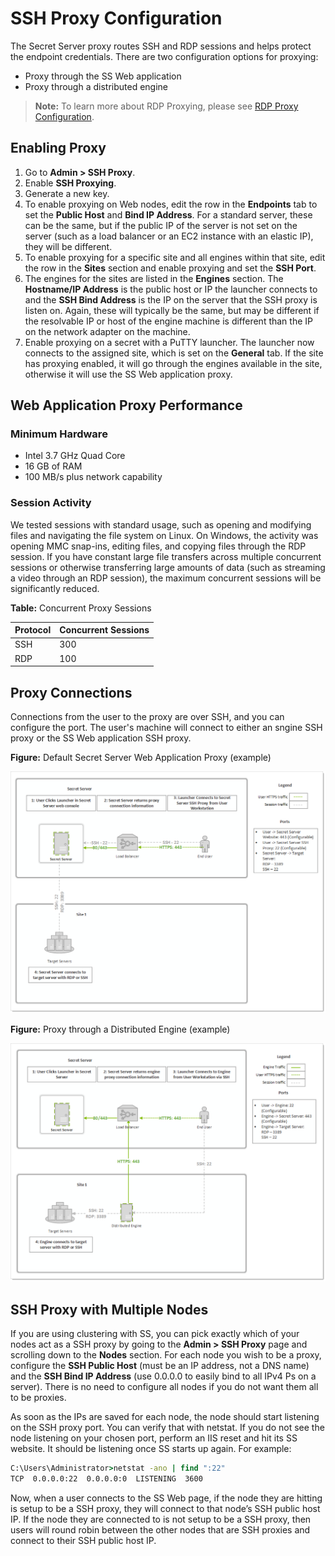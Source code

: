 [title]: # (SSH Proxy Configuration)
[tags]: # (SSH Proxy,Networking)
[priority]: #

# SSH Proxy Configuration

The Secret Server proxy routes SSH and RDP sessions and helps protect the endpoint credentials. There are two configuration options for proxying:

- Proxy through the SS Web application
- Proxy through a distributed engine

> **Note:** To learn more about RDP Proxying, please see [RDP Proxy Configuration](../rdp-proxy-configuration/index.md).

##  Enabling Proxy

1. Go to **Admin \> SSH Proxy**.
1. Enable **SSH Proxying**.
1. Generate a new key.
1. To enable proxying on Web nodes, edit the row in the **Endpoints** tab to set the **Public Host** and **Bind IP Address**. For a standard server, these can be the same, but if the public IP of the server is not set on the server (such as a load balancer or an EC2 instance with an elastic IP), they will be different.
1. To enable proxying for a specific site and all engines within that site, edit the row in the **Sites** section and enable proxying and set the **SSH Port**.
1. The engines for the sites are listed in the **Engines** section. The **Hostname/IP Address** is the public host or IP the launcher connects to and the **SSH Bind Address** is the IP on the server that the SSH proxy is listen on. Again, these will typically be the same, but may be different if the resolvable IP or host of the engine machine is different than the IP on the network adapter on the machine.
1. Enable proxying on a secret with a PuTTY launcher. The launcher now connects to the assigned site, which is set on the **General** tab. If the site has proxying enabled, it will go through the engines available in the site, otherwise it will use the SS Web application proxy.

## Web Application Proxy Performance

### Minimum Hardware

- Intel 3.7 GHz Quad Core
- 16 GB of RAM
- 100 MB/s plus network capability

### Session Activity

We tested sessions with standard usage, such as opening and modifying files and navigating the file system on Linux. On Windows, the activity was opening MMC snap-ins, editing files, and copying files through the RDP session. If you have constant large file transfers across multiple concurrent sessions or otherwise transferring large amounts of data (such as streaming a video through an RDP session), the maximum concurrent sessions will be significantly reduced.

**Table:** Concurrent Proxy Sessions

| **Protocol** | **Concurrent Sessions** |
| ------------ | ----------------------- |
| SSH          | 300                     |
| RDP          | 100                     |

## Proxy Connections

Connections from the user to the proxy are over SSH, and you can configure the port. The user's machine will connect to either an sngine SSH proxy or the SS Web application SSH proxy. 

**Figure:** Default Secret Server Web Application Proxy (example)

![image-20200325142416627](images/image-20200325142416627.png)

**Figure:** Proxy through a Distributed Engine (example)

![image-20200325142635857](images/image-20200325142635857.png)

## SSH Proxy with Multiple Nodes

If you are using clustering with SS, you can pick exactly which of your nodes act as a SSH proxy by going to the **Admin \> SSH Proxy** page and scrolling down to the **Nodes** section. For each node you wish to be a proxy, configure the **SSH Public Host** (must be an IP address, not a DNS name) and the **SSH Bind IP Address** (use 0.0.0.0 to easily bind to all IPv4 Ps on a server). There is no need to configure all nodes if you do not want them all to be proxies.

As soon as the IPs are saved for each node, the node should start listening on the SSH proxy port. You can  verify that with netstat. If you do not see the node listening on your chosen port, perform an IIS reset and hit its SS website. It should be listening once SS starts up again. For example:

```bat
C:\Users\Administrator>netstat -ano | find ":22"
TCP  0.0.0.0:22  0.0.0.0:0  LISTENING  3600
```

Now, when a user connects to the SS Web page, if the node they are hitting is setup to be a SSH proxy, they will connect to that node’s SSH public host IP. If the node they are connected to is not setup to be a SSH proxy, then users will round robin between the other nodes that are SSH proxies and connect to their SSH public host IP.
